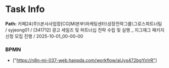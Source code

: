 # Task Info

**Path:** 카페24(주)\본사사업장\[CG]MI본부\마케팅센터\성장전략그룹\그로스파트너팀 / syjeong01 / [341712] 광고 세일즈 및 파트너십 전략 수립 및 실행 _ 지그재그 패키지 신청 모집 진행 / 2025-10-01_00-00-00

### BPMN
- ["https://n8n-mi-037-web.hanpda.com/workflow/aIJys472bgYirIrR"]

